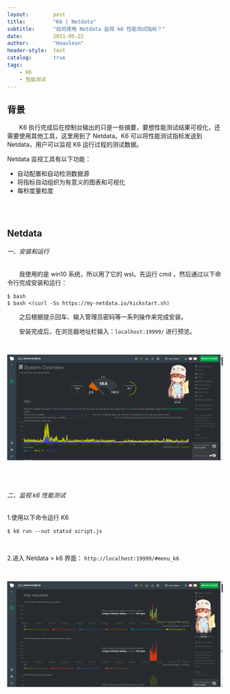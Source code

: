 ```yaml
---
layout:        post
title:         "K6 | Netdata"
subtitle:      "如何使用 Netdata 监视 k6 性能测试指标？"
date:          2021-05-22
author:        "Haauleon"
header-style:  text
catalog:       true
tags:
    - K6
    - 性能测试
---
```


## 背景
&emsp;&emsp;K6 执行完成后在控制台输出的只是一些摘要，要想性能测试结果可视化，还需要使用其他工具，这里用到了 Netdata。K6 可以将性能测试指标发送到 Netdata，用户可以监视 K6 运行过程的测试数据。                    

Netdata 监视工具有以下功能：                  
* 自动配置和自动检测数据源
* 将指标自动组织为有意义的图表和可视化
* 每秒度量粒度 

<br><br>

## Netdata
###### 一、安装和运行
&emsp;&emsp;我使用的是 win10 系统，所以用了它的 wsl。先运行 cmd ，然后通过以下命令行完成安装和运行：                
```
$ bash
$ bash <(curl -Ss https://my-netdata.io/kickstart.sh)
```

&emsp;&emsp;之后根据提示回车、输入管理员密码等一系列操作来完成安装。                                

&emsp;&emsp;安装完成后，在浏览器地址栏输入：`localhost:19999/` 进行预览。        

<br>

![](\img\in-post\post-k6\2021-05-22-k6-netdata-1.png)

<br><br>

###### 二、监视 k6 性能测试
1.使用以下命令运行 K6                     
```
$ k6 run --out statsd script.js
```

<br>

2.进入 Netdata > k6 界面： `http://localhost:19999/#menu_k6`                    

<br>

![](\img\in-post\post-k6\2021-05-22-k6-netdata-2.png)